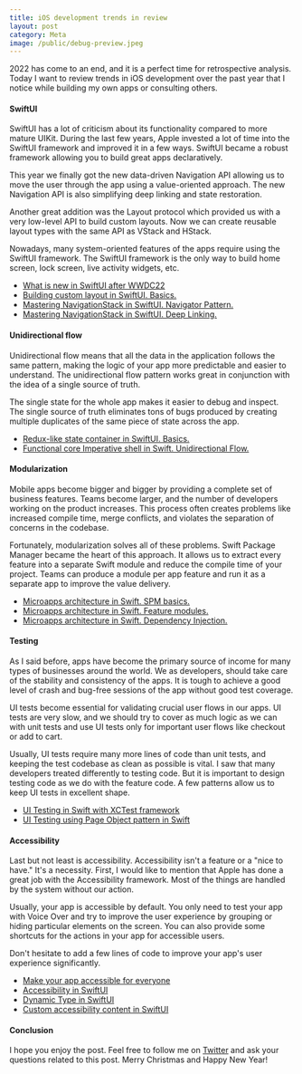 ```yaml
---
title: iOS development trends in review
layout: post
category: Meta
image: /public/debug-preview.jpeg
---
```


2022 has come to an end, and it is a perfect time for retrospective analysis. Today I want to review trends in iOS development over the past year that I notice while building my own apps or consulting others.

#### SwiftUI
SwiftUI has a lot of criticism about its functionality compared to more mature UIKit. During the last few years, Apple invested a lot of time into the SwiftUI framework and improved it in a few ways. SwiftUI became a robust framework allowing you to build great apps declaratively.  

This year we finally got the new data-driven Navigation API allowing us to move the user through the app using a value-oriented approach. The new Navigation API is also simplifying deep linking and state restoration.

Another great addition was the Layout protocol which provided us with a very low-level API to build custom layouts. Now we can create reusable layout types with the same API as VStack and HStack.

Nowadays, many system-oriented features of the apps require using the SwiftUI framework. The SwiftUI framework is the only way to build home screen, lock screen, live activity widgets, etc.

* [What is new in SwiftUI after WWDC22](/2022/06/07/what-is-new-in-swiftui-after-wwdc22/)
* [Building custom layout in SwiftUI. Basics.](/2022/11/16/building-custom-layout-in-swiftui-basics/)
* [Mastering NavigationStack in SwiftUI. Navigator Pattern.](/2022/06/15/mastering-navigationstack-in-swiftui-navigator-pattern/)
* [Mastering NavigationStack in SwiftUI. Deep Linking.](/2022/06/21/mastering-navigationstack-in-swiftui-deep-linking/)

#### Unidirectional flow
Unidirectional flow means that all the data in the application follows the same pattern, making the logic of your app more predictable and easier to understand. The unidirectional flow pattern works great in conjunction with the idea of a single source of truth.

The single state for the whole app makes it easier to debug and inspect. The single source of truth eliminates tons of bugs produced by creating multiple duplicates of the same piece of state across the app.

* [Redux-like state container in SwiftUI. Basics.](/2019/09/18/redux-like-state-container-in-swiftui/)
* [Functional core Imperative shell in Swift. Unidirectional Flow.](/2022/03/16/functional-core-imperative-shell-in-swift-unidirectional-flow/)

#### Modularization
Mobile apps become bigger and bigger by providing a complete set of business features. Teams become larger, and the number of developers working on the product increases. This process often creates problems like increased compile time, merge conflicts, and violates the separation of concerns in the codebase.

Fortunately, modularization solves all of these problems. Swift Package Manager became the heart of this approach. It allows us to extract every feature into a separate Swift module and reduce the compile time of your project. Teams can produce a module per app feature and run it as a separate app to improve the value delivery.

* [Microapps architecture in Swift. SPM basics.](/2022/01/12/microapps-architecture-in-swift-spm-basics/)
* [Microapps architecture in Swift. Feature modules.](/2022/01/19/microapps-architecture-in-swift-feature-modules/)
* [Microapps architecture in Swift. Dependency Injection.](/2022/02/02/microapps-architecture-in-swift-dependency-injection/)

#### Testing
As I said before, apps have become the primary source of income for many types of businesses around the world. We as developers, should take care of the stability and consistency of the apps. It is tough to achieve a good level of crash and bug-free sessions of the app without good test coverage.

UI tests become essential for validating crucial user flows in our apps. UI tests are very slow, and we should try to cover as much logic as we can with unit tests and use UI tests only for important user flows like checkout or add to cart.

Usually, UI tests require many more lines of code than unit tests, and keeping the test codebase as clean as possible is vital. I saw that many developers treated differently to testing code. But it is important to design testing code as we do with the feature code. A few patterns allow us to keep UI tests in excellent shape. 

* [UI Testing in Swift with XCTest framework](/2021/03/18/ui-testing-in-swift-with-xctest-framework/)
* [UI Testing using Page Object pattern in Swift](/2021/03/24/ui-testing-using-page-object-pattern-in-swift/)

#### Accessibility
Last but not least is accessibility. Accessibility isn't a feature or a "nice to have." It's a necessity. First, I would like to mention that Apple has done a great job with the Accessibility framework. Most of the things are handled by the system without our action.

Usually, your app is accessible by default. You only need to test your app with Voice Over and try to improve the user experience by grouping or hiding particular elements on the screen. You can also provide some shortcuts for the actions in your app for accessible users.

Don't hesitate to add a few lines of code to improve your app's user experience significantly.

* [Make your app accessible for everyone](/2018/07/09/make-your-app-accessible-for-everyone/)
* [Accessibility in SwiftUI](/2019/09/10/accessibility-in-swiftui/)
* [Dynamic Type in SwiftUI](/2019/10/09/dynamic-type-in-swiftui/)
* [Custom accessibility content in SwiftUI](/2021/10/06/custom-accessibility-content-in-swiftui/)


#### Conclusion
I hope you enjoy the post. Feel free to follow me on [Twitter](https://twitter.com/mecid) and ask your questions related to this post. Merry Christmas and Happy New Year!
